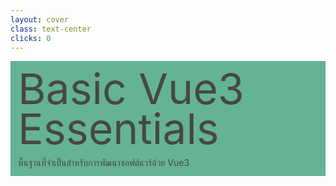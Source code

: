 ```yaml
---
layout: cover
class: text-center
clicks: 0
---
```


<PageNumber :page="$page" />

<div v-click="[0, 1]" class="custom-background-title">
  <p
    v-click="[0, 1]"
    v-motion
    :initial="{ x: -400 }"
    :enter="{ x: 0 }"
    :leave="{ x: 500 }"
    class="custom-title"
  >
    Basic Vue3 Essentials
  </p>
  <p
    v-click="[0, 1]"
    v-motion
    :initial="{ x: -200 }"
    :enter="{ x: 0 }"
    :leave="{ x: 200 }"
    class="custom-sub-title"
  >
    พื้นฐานที่จำเป็นสำหรับการพัฒนาซอฟต์แวร์ด้วย Vue3
  </p>
</div>


<style>
.slidev-layout {
  padding: 28px;
  background: #35485d;
  z-index: 2;
  ::-webkit-scrollbar {
    width: 4px !important;
    height: 4px !important;
  }
  ::-webkit-scrollbar-thumb {
    border-radius: 8px !important;
    background: grey !important;
  }
  ::-webkit-scrollbar-track {
    background: transparent !important;
  }
}
.custom-background-title {
  background-color: #3fa17b;
  padding: 12px;
  opacity: 0.8;
}
.custom-title {
  font-size: 68px;
  line-height: 4rem;
  margin: 0;
}
.custom-sub-title {
  margin-bottom: 0;
}
</style>

<!--
Basic Vue3 Essentials
-->